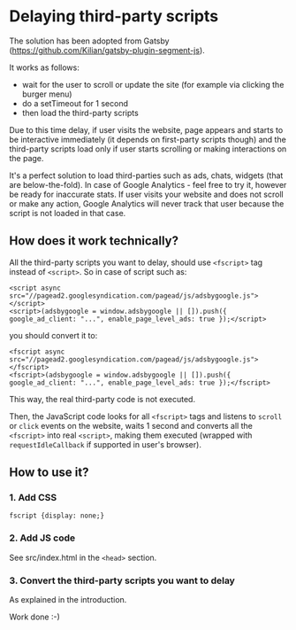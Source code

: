# Delaying third-party scripts
The solution has been adopted from Gatsby (https://github.com/Kilian/gatsby-plugin-segment-js). 

It works as follows:
- wait for the user to scroll or update the site (for example via clicking the burger menu)
- do a setTimeout for 1 second
- then load the third-party scripts

Due to this time delay, if user visits the website, page appears and starts to be interactive immediately (it depends on first-party scripts though) and the third-party scripts load only if user starts scrolling or making interactions on the page.

It's a perfect solution to load third-parties such as ads, chats, widgets (that are below-the-fold). In case of Google Analytics - feel free to try it, however be ready for inaccurate stats. If user visits your website and does not scroll or make any action, Google Analytics will never track that user because the script is not loaded in that case.

## How does it work technically?
All the third-party scripts you want to delay, should use ```<fscript>``` tag instead of ```<script>```. So in case of script such as:
```
<script async src="//pagead2.googlesyndication.com/pagead/js/adsbygoogle.js"></script>
<script>(adsbygoogle = window.adsbygoogle || []).push({ google_ad_client: "...", enable_page_level_ads: true });</script> 
```

you should convert it to:

```
<fscript async src="//pagead2.googlesyndication.com/pagead/js/adsbygoogle.js"></fscript>
<fscript>(adsbygoogle = window.adsbygoogle || []).push({ google_ad_client: "...", enable_page_level_ads: true });</fscript> 
```

This way, the real third-party code is not executed.

Then, the JavaScript code looks for all ```<fscript>``` tags and listens to ```scroll``` or ```click``` events on the website, waits 1 second and converts all the ```<fscript>``` into real ```<script>```, making them executed (wrapped with ```requestIdleCallback``` if supported in user's browser).

## How to use it?
### 1. Add CSS
```fscript {display: none;}```

### 2. Add JS code
See src/index.html in the ```<head>``` section.

### 3. Convert the third-party scripts you want to delay
As explained in the introduction.

Work done :-) 